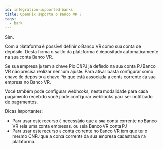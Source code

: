 ```yaml
---
id: integration-supported-banks
title: OpenPix suporta o Banco VR ?
tags:
  - bank
---
```


Sim.

Com a plataforma é possível definir o Banco VR como sua conta de depósito. Desta forma o saldo da plataforma é depositado automaticamente na sua conta Banco VR.

Se sua empresa já tem a chave Pix CNPJ já defindo na sua conta PJ Banco VR não precisa realizar nenhum ajuste. Para ativar basta configurar como chave de depósito a chave Pix que está associada a conta corrente da sua empresa no Banco VR.

Você também pode configurar webhooks, nesta modalidade para cada pagamento recebido você pode configurar webhooks para ser notificado de pagamentos.

Dicas Importantes:

- Para usar este recurso é necessário que a sua conta corrente no Banco VR seja uma conta empresas, ou seja Banco VR conta PJ
- Para usar este recurso a conta corrente no Banco VR tem que ter o mesmo CNPJ que a conta corrente da sua empresa cadastrada na plataforma.

